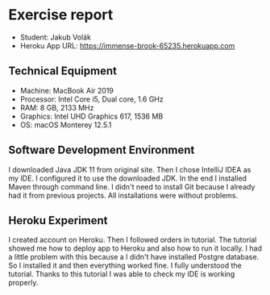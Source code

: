 # Exercise report
- Student: Jakub Volák
- Heroku App URL: https://immense-brook-65235.herokuapp.com

## Technical Equipment

- Machine: MacBook Air 2019
- Processor: Intel Core i5, Dual core, 1.6 GHz
- RAM: 8 GB, 2133 MHz
- Graphics: Intel UHD Graphics 617, 1536 MB
- OS: macOS Monterey 12.5.1

## Software Development Environment

I downloaded Java JDK 11 from original site. Then I chose IntelliJ IDEA as my IDE. I configured it to use the downloaded JDK. In the end I installed Maven through command line. I didn't need to install Git because I already had it from previous projects. All installations were without problems.

## Heroku Experiment

I created account on Heroku. Then I followed orders in tutorial. The tutorial showed me how to deploy app to Heroku and also how to run it locally. I had a little problem with this because a I didn't have installed Postgre database. So I installed it and then everything worked fine. I fully understood the tutorial. Thanks to this tutorial I was able to check my IDE is working properly.